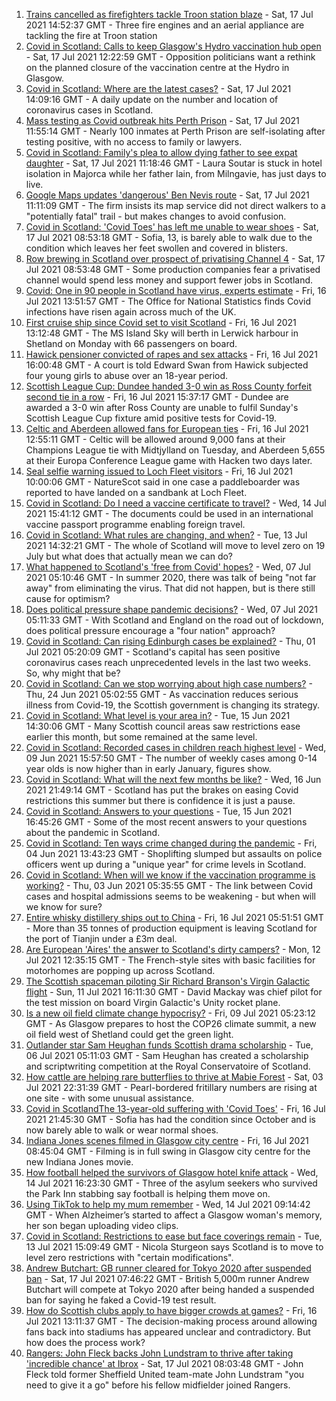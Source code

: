 1. [Trains cancelled as firefighters tackle Troon station blaze](https://www.bbc.co.uk/news/uk-scotland-glasgow-west-57874972) - Sat, 17 Jul 2021 14:52:37 GMT - Three fire engines and an aerial appliance are tackling the fire at Troon station
2. [Covid in Scotland: Calls to keep Glasgow's Hydro vaccination hub open](https://www.bbc.co.uk/news/uk-scotland-glasgow-west-57873556) - Sat, 17 Jul 2021 12:22:59 GMT - Opposition politicians want a rethink on the planned closure of the vaccination centre at the Hydro in Glasgow.
3. [Covid in Scotland: Where are the latest cases?](https://www.bbc.co.uk/news/uk-scotland-53511877) - Sat, 17 Jul 2021 14:09:16 GMT - A daily update on the number and location of coronavirus cases in Scotland.
4. [Mass testing as Covid outbreak hits Perth Prison](https://www.bbc.co.uk/news/uk-scotland-tayside-central-57873846) - Sat, 17 Jul 2021 11:55:14 GMT - Nearly 100 inmates at Perth Prison are self-isolating after testing positive, with no access to family or lawyers.
5. [Covid in Scotland: Family's plea to allow dying father to see expat daughter](https://www.bbc.co.uk/news/uk-scotland-glasgow-west-57866679) - Sat, 17 Jul 2021 11:18:46 GMT - Laura Soutar is stuck in hotel isolation in Majorca while her father Iain, from Milngavie, has just days to live.
6. [Google Maps updates 'dangerous' Ben Nevis route](https://www.bbc.co.uk/news/uk-scotland-highlands-islands-57873330) - Sat, 17 Jul 2021 11:11:09 GMT - The firm insists its map service did not direct walkers to a "potentially fatal" trail - but makes changes to avoid confusion.
7. [Covid in Scotland: 'Covid Toes' has left me unable to wear shoes](https://www.bbc.co.uk/news/uk-scotland-57865404) - Sat, 17 Jul 2021 08:53:18 GMT - Sofia, 13, is barely able to walk due to the condition which leaves her feet swollen and covered in blisters.
8. [Row brewing in Scotland over prospect of privatising Channel 4](https://www.bbc.co.uk/news/uk-scotland-scotland-business-57864641) - Sat, 17 Jul 2021 08:53:48 GMT - Some production companies fear a privatised channel would spend less money and support fewer jobs in Scotland.
9. [Covid: One in 90 people in Scotland have virus, experts estimate](https://www.bbc.co.uk/news/uk-scotland-57865803) - Fri, 16 Jul 2021 13:51:57 GMT - The Office for National Statistics finds Covid infections have risen again across much of the UK.
10. [First cruise ship since Covid set to visit Scotland](https://www.bbc.co.uk/news/uk-scotland-highlands-islands-57862638) - Fri, 16 Jul 2021 13:12:48 GMT - The MS Island Sky will berth in Lerwick harbour in Shetland on Monday with 66 passengers on board.
11. [Hawick pensioner convicted of rapes and sex attacks](https://www.bbc.co.uk/news/uk-scotland-south-scotland-57861959) - Fri, 16 Jul 2021 16:00:48 GMT - A court is told Edward Swan from Hawick subjected four young girls to abuse over an 18-year period.
12. [Scottish League Cup: Dundee handed 3-0 win as Ross County forfeit second tie in a row](https://www.bbc.co.uk/sport/football/57860538) - Fri, 16 Jul 2021 15:37:17 GMT - Dundee are awarded a 3-0 win after Ross County are unable to fulfil Sunday's Scottish League Cup fixture amid positive tests for Covid-19.
13. [Celtic and Aberdeen allowed fans for European ties](https://www.bbc.co.uk/sport/football/57846827) - Fri, 16 Jul 2021 12:55:11 GMT - Celtic will be allowed around 9,000 fans at their Champions League tie with Midtjylland on Tuesday, and Aberdeen 5,655 at their Europa Conference League game with Hacken two days later.
14. [Seal selfie warning issued to Loch Fleet visitors](https://www.bbc.co.uk/news/uk-scotland-highlands-islands-57862633) - Fri, 16 Jul 2021 10:00:06 GMT - NatureScot said in one case a paddleboarder was reported to have landed on a sandbank at Loch Fleet.
15. [Covid in Scotland: Do I need a vaccine certificate to travel?](https://www.bbc.co.uk/news/uk-scotland-57519070) - Wed, 14 Jul 2021 15:41:12 GMT - The documents could be used in an international vaccine passport programme enabling foreign travel.
16. [Covid in Scotland: What rules are changing, and when?](https://www.bbc.co.uk/news/uk-scotland-53166816) - Tue, 13 Jul 2021 14:32:21 GMT - The whole of Scotland will move to level zero on 19 July but what does that actually mean we can do?
17. [What happened to Scotland's 'free from Covid' hopes?](https://www.bbc.co.uk/news/uk-scotland-57742212) - Wed, 07 Jul 2021 05:10:46 GMT - In summer 2020, there was talk of being "not far away" from eliminating the virus. That did not happen, but is there still cause for optimism?
18. [Does political pressure shape pandemic decisions?](https://www.bbc.co.uk/news/uk-scotland-scotland-politics-57737414) - Wed, 07 Jul 2021 05:11:33 GMT - With Scotland and England on the road out of lockdown, does political pressure encourage a "four nation" approach?
19. [Covid in Scotland: Can rising Edinburgh cases be explained?](https://www.bbc.co.uk/news/uk-scotland-57668976) - Thu, 01 Jul 2021 05:20:09 GMT - Scotland's capital has seen positive coronavirus cases reach unprecedented levels in the last two weeks. So, why might that be?
20. [Covid in Scotland: Can we stop worrying about high case numbers?](https://www.bbc.co.uk/news/uk-scotland-57581952) - Thu, 24 Jun 2021 05:02:55 GMT - As vaccination reduces serious illness from Covid-19, the Scottish government is changing its strategy.
21. [Covid in Scotland: What level is your area in?](https://www.bbc.co.uk/news/uk-scotland-57076243) - Tue, 15 Jun 2021 14:30:06 GMT - Many Scottish council areas saw restrictions ease earlier this month, but some remained at the same level.
22. [Covid in Scotland: Recorded cases in children reach highest level](https://www.bbc.co.uk/news/uk-scotland-57398757) - Wed, 09 Jun 2021 15:57:50 GMT - The number of weekly cases among 0-14 year olds is now higher than in early January, figures show.
23. [Covid in Scotland: What will the next few months be like?](https://www.bbc.co.uk/news/uk-scotland-57500221) - Wed, 16 Jun 2021 21:49:14 GMT - Scotland has put the brakes on easing Covid restrictions this summer but there is confidence it is just a pause.
24. [Covid in Scotland: Answers to your questions](https://www.bbc.co.uk/news/uk-scotland-57361417) - Tue, 15 Jun 2021 16:45:26 GMT - Some of the most recent answers to your questions about the pandemic in Scotland.
25. [Covid in Scotland: Ten ways crime changed during the pandemic](https://www.bbc.co.uk/news/uk-scotland-57357800) - Fri, 04 Jun 2021 13:43:23 GMT - Shoplifting slumped but assaults on police officers went up during a "unique year" for crime levels in Scotland.
26. [Covid in Scotland: When will we know if the vaccination programme is working?](https://www.bbc.co.uk/news/uk-scotland-57328828) - Thu, 03 Jun 2021 05:35:55 GMT - The link between Covid cases and hospital admissions seems to be weakening - but when will we know for sure?
27. [Entire whisky distillery ships out to China](https://www.bbc.co.uk/news/uk-scotland-scotland-business-57825081) - Fri, 16 Jul 2021 05:51:51 GMT - More than 35 tonnes of production equipment is leaving Scotland for the port of Tianjin under a £3m deal.
28. [Are European 'Aires' the answer to Scotland's dirty campers?](https://www.bbc.co.uk/news/uk-scotland-57803377) - Mon, 12 Jul 2021 12:35:15 GMT - The French-style sites with basic facilities for motorhomes are popping up across Scotland.
29. [The Scottish spaceman piloting Sir Richard Branson's Virgin Galactic flight](https://www.bbc.co.uk/news/uk-scotland-highlands-islands-57786412) - Sun, 11 Jul 2021 16:11:30 GMT - David Mackay was chief pilot for the test mission on board Virgin Galactic's Unity rocket plane.
30. [Is a new oil field climate change hypocrisy?](https://www.bbc.co.uk/news/uk-scotland-57762927) - Fri, 09 Jul 2021 05:23:12 GMT - As Glasgow prepares to host the COP26 climate summit, a new oil field west of Shetland could get the green light.
31. [Outlander star Sam Heughan funds Scottish drama scholarship](https://www.bbc.co.uk/news/uk-scotland-57720794) - Tue, 06 Jul 2021 05:11:03 GMT - Sam Heughan has created a scholarship and scriptwriting competition at the Royal Conservatoire of Scotland.
32. [How cattle are helping rare butterflies to thrive at Mabie Forest](https://www.bbc.co.uk/news/uk-scotland-south-scotland-57636202) - Sat, 03 Jul 2021 22:31:39 GMT - Pearl-bordered fritillary numbers are rising at one site - with some unusual assistance.
33. [Covid in ScotlandThe 13-year-old suffering with 'Covid Toes'](https://www.bbc.co.uk/news/uk-scotland-57867125) - Fri, 16 Jul 2021 21:45:30 GMT - Sofia has had the condition since October and is now barely able to walk or wear normal shoes.
34. [Indiana Jones scenes filmed in Glasgow city centre](https://www.bbc.co.uk/news/uk-scotland-57861704) - Fri, 16 Jul 2021 08:45:04 GMT - Filming is in full swing in Glasgow city centre for the new Indiana Jones movie.
35. [How football helped the survivors of Glasgow hotel knife attack](https://www.bbc.co.uk/news/uk-scotland-57841539) - Wed, 14 Jul 2021 16:23:30 GMT - Three of the asylum seekers who survived the Park Inn stabbing say football is helping them move on.
36. [Using TikTok to help my mum remember](https://www.bbc.co.uk/news/uk-scotland-57832429) - Wed, 14 Jul 2021 09:14:42 GMT - When Alzheimer’s started to affect a Glasgow woman's memory, her son began uploading video clips.
37. [Covid in Scotland: Restrictions to ease but face coverings remain](https://www.bbc.co.uk/news/uk-scotland-57826443) - Tue, 13 Jul 2021 15:09:49 GMT - Nicola Sturgeon says Scotland is to move to level zero restrictions with "certain modifications".
38. [Andrew Butchart: GB runner cleared for Tokyo 2020 after suspended ban](https://www.bbc.co.uk/sport/athletics/57872734) - Sat, 17 Jul 2021 07:46:22 GMT - British 5,000m runner Andrew Butchart will compete at Tokyo 2020 after being handed a suspended ban for saying he faked a Covid-19 test result.
39. [How do Scottish clubs apply to have bigger crowds at games?](https://www.bbc.co.uk/sport/football/57861489) - Fri, 16 Jul 2021 13:11:37 GMT - The decision-making process around allowing fans back into stadiums has appeared unclear and contradictory. But how does the process work?
40. [Rangers: John Fleck backs John Lundstram to thrive after taking 'incredible chance' at Ibrox](https://www.bbc.co.uk/sport/football/57852626) - Sat, 17 Jul 2021 08:03:48 GMT - John Fleck told former Sheffield United team-mate John Lundstram "you need to give it a go" before his fellow midfielder joined Rangers.
